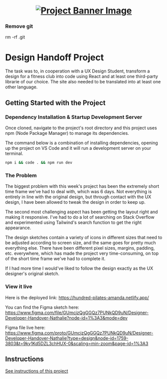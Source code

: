 <h1 align="center">
  <a href="">
    <img src="/src/assets/design-handoff.svg" alt="Project Banner Image">
  </a>
</h1>

### Remove git

rm -rf .git

# Design Handoff Project

The task was to, in cooperation with a UX Design Student, transform a design for a fitness club into code using React and at least one third-party librarie of our choice. The site also needed to be translated into at least one other language.

## Getting Started with the Project

### Dependency Installation & Startup Development Server

Once cloned, navigate to the project's root directory and this project uses npm (Node Package Manager) to manage its dependencies.

The command below is a combination of installing dependencies, opening up the project on VS Code and it will run a development server on your terminal.

```bash
npm i && code . && npm run dev
```

### The Problem

The biggest problem with this week's project has been the extremely short time frame we've had to deal with, which was 6 days. Not everything is entirely in line with the original design, but through contact with the UX design, I have been allowed to tweak the design in order to keep up.

The second most challenging aspect has been getting the layout right and making it responsive. I've had to do a lot of searching on Stack Overflow and experimented using Tailwind's search function to get the right appearance.

The design sketches contain a variety of icons in different sizes that need to be adjusted according to screen size, and the same goes for pretty much everything else. There have been different pixel sizes, margins, padding, etc. everywhere, which has made the project very time-consuming, on top of the short time frame we've had to complete it.

If I had more time I would've liked to follow the design exactly as the UX designer's original sketch.

### View it live

Here is the deployed link:
https://hundred-pilates-amanda.netlify.app/

You can find the Figma sketch here:
https://www.figma.com/file/GUmcjzQgGGQz7PUNkQD9uN/Designer-Developer-Handover-Nathalie?node-id=1%3A3&mode=dev

Figma file live here:
https://www.figma.com/proto/GUmcjzQgGGQz7PUNkQD9uN/Designer-Developer-Handover-Nathalie?type=design&node-id=1759-3803&t=9ky1Kd5DZL3chHUX-0&scaling=min-zoom&page-id=1%3A3

## Instructions

<a href="instructions.md">
   See instructions of this project
  </a>
